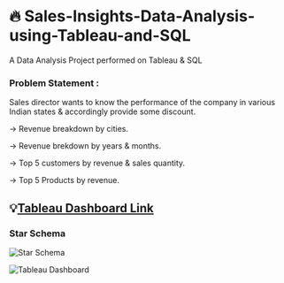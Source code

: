 # 🔥 Sales-Insights-Data-Analysis-using-Tableau-and-SQL
A Data Analysis Project performed on Tableau &amp; SQL

### Problem Statement : 
Sales director wants to know the performance of the company in various Indian states & accordingly provide some discount.

-> Revenue breakdown by cities.

-> Revenue brekdown by years & months.

-> Top 5 customers by revenue & sales quantity.

-> Top 5 Products by revenue.

## 💡[Tableau Dashboard Link](https://prod-apnortheast-a.online.tableau.com/t/tableau1219/views/SalesInsightsProject/Dashboard1)

### Star Schema
![Star Schema](https://github.com/Soumya1219/Sales-Insights-Data-Analysis-using-Tableau-and-SQL/assets/79699495/f6fbff91-19ed-40c3-99a2-de9b21435233)

![Tableau Dashboard](https://github.com/Soumya1219/Sales-Insights-Data-Analysis-using-Tableau-and-SQL/assets/79699495/b9c2d4f0-1f2c-4070-89c4-806380b0f586)



